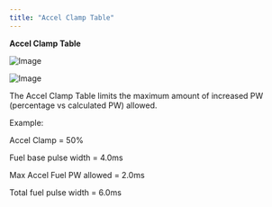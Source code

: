 ```yaml
---
title: "Accel Clamp Table"
---
```


**Accel Clamp Table**


![Image](</lib/Z Axis33.jpg>)


![Image](</lib/Z Axis34.jpg>)


The Accel Clamp Table limits the maximum amount of increased PW (percentage vs calculated PW) allowed. &nbsp;


Example:

Accel Clamp = 50%

Fuel base pulse width = 4.0ms

Max Accel Fuel PW allowed = 2.0ms&nbsp;

Total fuel pulse width = 6.0ms
